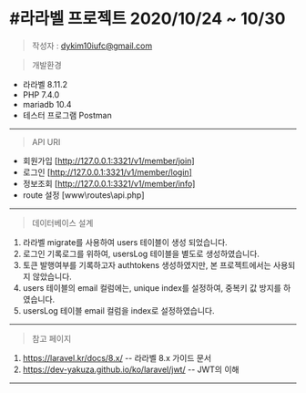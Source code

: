 #라라벨 프로젝트 2020/10/24 ~ 10/30
==

>   작성자 : dykim10iufc@gmail.com

>   개발환경   
-  라라벨 8.11.2
-  PHP 7.4.0
-  mariadb 10.4
-  테스터 프로그램 Postman
* * *

>   API URI       
-   회원가입 [http://127.0.0.1:3321/v1/member/join]       
-   로그인 [http://127.0.0.1:3321/v1/member/login]       
-   정보조회 [http://127.0.0.1:3321/v1/member/info]        
-   route 설정 [www\routes\api.php]           
* * *

>   데이터베이스 설계       
1. 라라벨 migrate를 사용하여 users 테이블이 생성 되었습니다.       
2. 로그인 기록로그를 위하여, usersLog 테이블을 별도로 생성하였습니다.       
3. 토큰 발행여부를 기록하고자  authtokens 생성하였지만, 본 프로젝트에서는 사용되지 않았습니다.       
4. users 테이블의 email 컬럼에는, unique index를 설정하여, 중복키 값 방지를 하였습니다.       
5. usersLog 테이블 email 컬럼을 index로 설정하였습니다.       
* * *




>   참고 페이지       
1. https://laravel.kr/docs/8.x/ -- 라라벨 8.x 가이드 문서       
2. https://dev-yakuza.github.io/ko/laravel/jwt/    -- JWT의 이해       
* * *


